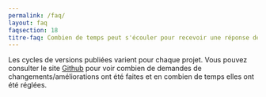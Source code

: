 ```yaml
---
permalink: /faq/
layout: faq
faqsection: 18
titre-faq: Combien de temps peut s'écouler pour recevoir une réponse de demande de changement (ex., « pull request »)?
---
```


Les cycles de versions publiées varient pour chaque projet. Vous pouvez consulter le site [Github](https://github.com/infra-geo-ouverte/igo/issues) pour voir combien de demandes de changements/améliorations ont été faites et en combien de temps elles ont été réglées.
